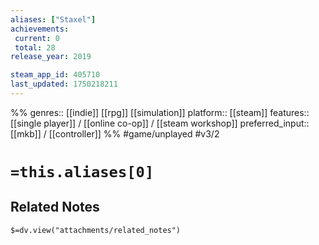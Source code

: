 ```yaml
---
aliases: ["Staxel"]
achievements:
 current: 0
 total: 28
release_year: 2019

steam_app_id: 405710
last_updated: 1750218211
---
```

%%
genres:: [[indie]] [[rpg]] [[simulation]]
platform:: [[steam]]
features:: [[single player]] / [[online co-op]] / [[steam workshop]]
preferred_input:: [[mkb]] / [[controller]]
%%
#game/unplayed
#v3/2

# `=this.aliases[0]`
## Related Notes
`$=dv.view("attachments/related_notes")`